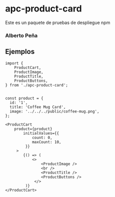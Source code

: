 # apc-product-card

Este es un paquete de pruebas de despliegue npm

### Alberto Peña  

## Ejemplos

```
import {
    ProductCart,
    ProductImage,
    ProductTitle,
    ProductButtons,
} from './apc-product-card';
```


```

const product = {
  id: '1',
  title: 'Coffee Mug Card',
  image: '../../../public/coffee-mug.png',
};

<ProductCart
    product={product}
        initialValues={{
            count: 0,
            maxCount: 10,
         }}
     >
        {() => (
            <>
                <ProductImage />
                <br />
                <ProductTitle />
                <ProductButtons />
             </>
         )}
</ProductCart>
```
